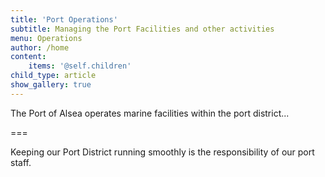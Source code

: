```yaml
---
title: 'Port Operations'
subtitle: Managing the Port Facilities and other activities
menu: Operations
author: /home
content:
    items: '@self.children'
child_type: article
show_gallery: true
---
```


The Port of Alsea operates marine facilities within the port district...


===

Keeping our Port District running smoothly is the responsibility of our port staff.


